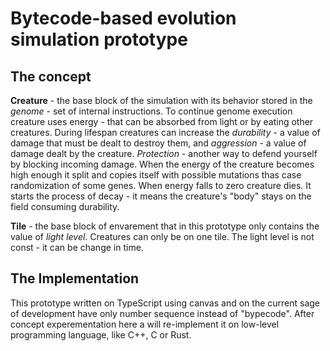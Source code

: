 # Bytecode-based evolution simulation prototype 

## The concept 

**Creature** - the base block of the simulation with its behavior stored in the *genome* - set of internal instructions. To continue genome execution creature uses energy - that can be absorbed from light or by eating other creatures. During lifespan creatures can increase the *durability* - a value of damage that must be dealt to destroy them, and *aggression* - a value of damage dealt by the creature. *Protection* - another way to defend yourself by blocking incoming damage. When the energy of the creature becomes high enough it split and copies itself with possible mutations thas case randomization of some genes. When energy falls to zero creature dies. It starts the process of decay - it means the creature's "body" stays on the field consuming durability.

**Tile** - the base block of envarement that in this prototype only contains the value of *light level*. Creatures can only be on one tile. The light level is not const - it can be change in time.

## The Implementation

This prototype written on TypeScript using canvas and on the current sage of development have only number sequence instead of "bypecode". After concept experementation here a will re-implement it on low-level programming language, like C++, C or Rust. 